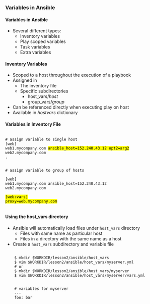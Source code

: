 ### Variables in Ansible


#### Variables in Ansible

* Several different types:
  * Inventory variables
  * Play scoped variables
  * Task variables
  * Extra variables


#### Inventory Variables

* Scoped to a host throughout the execution of a playbook
* Assigned in 
  * The inventory file
  * Specific subdirectories
    * host_vars/_host_
    * group_vars/_group_
* Can be referenced directly when executing play on host
* Available in _hostvars_ dictionary
                            


#### Variables in Inventory File
<pre class="fragment" data-fragment-index="0"><code class="ini" data-trim data-noescape>
# assign variable to single host
[web]
web1.mycompany.com <mark>ansible_host=152.240.43.12 opt2=arg2</mark>
web2.mycompany.com
.
</code></pre>
<pre class="fragment" data-fragment-index="1"><code class="ini" data-trim data-noescape>
# assign variable to group of hosts

[web]
web1.mycompany.com ansible_host=152.240.43.12
web2.mycompany.com

<mark>[web:vars]
proxy=web.mycompany.com
</mark>
</code></pre>


#### Using the host_vars directory

* Ansible will automatically load files under <!-- .element: class="fragment" data-fragment-index="0" -->`host_vars` directory
  * Files with same name as particular host <!-- .element: class="fragment" data-fragment-index="1" -->
  * Files in a directory with the same name as a host <!-- .element: class="fragment" data-fragment-index="2" -->
* Create a <!-- .element: class="fragment" data-fragment-index="3" -->`host_vars` subdirectory and variable file 

<pre style="width:100%;"  class="fragment" data-fragment-index="4"><code data-trim>
    $ mkdir $WORKDIR/lesson2/ansible/host_vars
    $ vim $WORKDIR/lesson2/ansible/host_vars/myserver.yml
    # or
    $ mkdir $WORKDIR/lesson2/ansible/host_vars/myserver
    $ vim $WORKDIR/lesson2/ansible/host_vars/myserver/vars.yml
</code></pre>
<pre style="width:100%;"  class="fragment" data-fragment-index="5"><code data-trim>
    # variables for myserver
    ---
    foo: bar
</code></pre>


